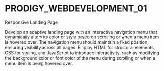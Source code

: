 # PRODIGY_WEBDEVELOPMENT_01

Responsive Landing Page




Develop an adaptive landing page with an interactive navigation menu that dynamically alters its color or style based on scrolling or when a menu item is hovered over. The navigation menu should maintain a fixed position, ensuring visibility across all pages. Employ HTML for structural elements, CSS for styling, and JavaScript to introduce interactivity, such as modifying the background color or font color of the menu during scrolling or when a menu item is being hovered over.
